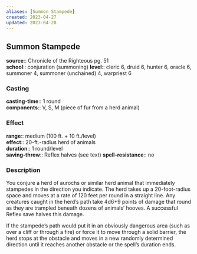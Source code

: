 ```yaml
---
aliases: [Summon Stampede]
created: 2023-04-27
updated: 2023-04-28
---
```


## Summon Stampede

**source**:: Chronicle of the Righteous pg. 51  
**school**:: conjuration (summoning)
**level**:: cleric 6, druid 6, hunter 6, oracle 6, summoner 4, summoner (unchained) 4, warpriest 6

### Casting

**casting-time**:: 1 round  
**components**:: V, S, M (piece of fur from a herd animal)

### Effect

**range**:: medium (100 ft. + 10 ft./level)  
**effect**:: 20-ft.-radius herd of animals  
**duration**:: 1 round/level  
**saving-throw**:: Reflex halves (see text)
**spell-resistance**:: no

### Description

You conjure a herd of aurochs or similar herd animal that immediately stampedes in the direction you indicate. The herd takes up a 20-foot-radius space and moves at a rate of 120 feet per round in a straight line. Any creatures caught in the herd’s path take 4d6+9 points of damage that round as they are trampled beneath dozens of animals’ hooves. A successful Reflex save halves this damage.  
  
If the stampede’s path would put it in an obviously dangerous area (such as over a cliff or through a fire) or force it to move through a solid barrier, the herd stops at the obstacle and moves in a new randomly determined direction until it reaches another obstacle or the spell’s duration ends.

